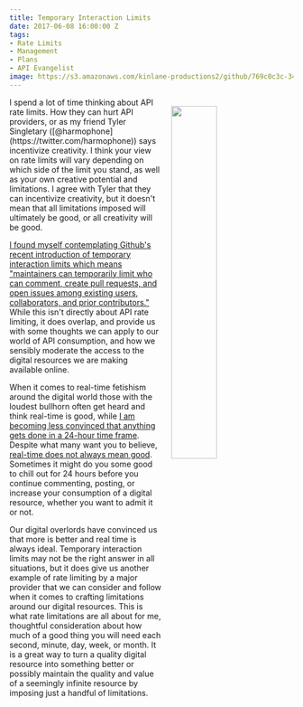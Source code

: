 ```yaml
---
title: Temporary Interaction Limits
date: 2017-06-08 16:00:00 Z
tags:
- Rate Limits
- Management
- Plans
- API Evangelist
image: https://s3.amazonaws.com/kinlane-productions2/github/769c0c3c-34af-11e7-9b76-96396c81f051.png
---
```


<p><a href="https://github.com/blog/2370-temporary-interaction-limits"><img src="https://s3.amazonaws.com/kinlane-productions2/github/769c0c3c-34af-11e7-9b76-96396c81f051.png" align="right" width="40%" style="padding: 15px;" /></a></p>I spend a lot of time thinking about API rate limits. How they can hurt API providers, or as my friend Tyler Singletary ([@harmophone](https://twitter.com/harmophone)) says incentivize creativity. I think your view on rate limits will vary depending on which side of the limit you stand, as well as your own creative potential and limitations. I agree with Tyler that they can incentivize creativity, but it doesn't mean that all limitations imposed will ultimately be good, or all creativity will be good.

[I found myself contemplating Github's recent introduction of temporary interaction limits which means "maintainers can temporarily limit who can comment, create pull requests, and open issues among existing users, collaborators, and prior contributors."](https://github.com/blog/2370-temporary-interaction-limits) While this isn't directly about API rate limiting, it does overlap, and provide us with some thoughts we can apply to our world of API consumption, and how we sensibly moderate the access to the digital resources we are making available online.

When it comes to real-time fetishism around the digital world those with the loudest bullhorn often get heard and think real-time is good, while [I am becoming less convinced that anything gets done in a 24-hour time frame](http://kinlane.com/2016/09/01/real-time-is-often-more-about-what-they-desire-than-what-we-want/). Despite what many want you to believe, [real-time does not always mean good](http://kinlane.com/2016/08/23/fine-tuning-my-real-time-for-maximum-efficiency/). Sometimes it might do you some good to chill out for 24 hours before you continue commenting, posting, or increase your consumption of a digital resource, whether you want to admit it or not.

Our digital overlords have convinced us that more is better and real time is always ideal. Temporary interaction limits may not be the right answer in all situations, but it does give us another example of rate limiting by a major provider that we can consider and follow when it comes to crafting limitations around our digital resources. This is what rate limitations are all about for me, thoughtful consideration about how much of a good thing you will need each second, minute, day, week, or month. It is a great way to turn a quality digital resource into something better or possibly maintain the quality and value of a seemingly infinite resource by imposing just a handful of limitations.